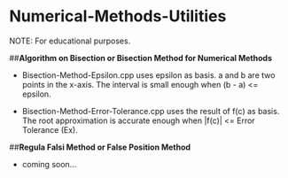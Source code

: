 # Numerical-Methods-Utilities
NOTE: For educational purposes.

##**Algorithm on Bisection or Bisection Method for Numerical Methods**

* Bisection-Method-Epsilon.cpp uses epsilon as basis.
a and b are two points in the x-axis.
The interval is small enough when (b - a) <= epsilon.

* Bisection-Method-Error-Tolerance.cpp uses the result of f(c) as basis.
The root approximation is accurate enough when |f(c)| <= Error Tolerance (Ex).

##**Regula Falsi Method or False Position Method**

- coming soon...
